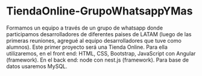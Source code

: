 # TiendaOnline-GrupoWhatsappYMas
Formamos un equipo a través de un grupo de whatsapp donde participamos desarrolladores de diferentes paises de LATAM (luego de las primeras reuniones, agregué al equipo desarrolladores que tuve como alumnos). Este primer proyecto será una Tienda Online. Para ella utilizaremos, en el front end: HTML, CSS, Bootstrap, JavaScript con Angular (framework). En el back end: node con nest.js (framework). Para base de datos usaremos MySQL.
